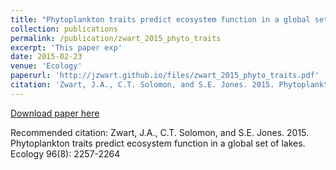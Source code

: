 ```yaml
---
title: "Phytoplankton traits predict ecosystem function in a global set of lakes"
collection: publications
permalink: /publication/zwart_2015_phyto_traits
excerpt: 'This paper exp'
date: 2015-02-23
venue: 'Ecology'
paperurl: 'http://jzwart.github.io/files/zwart_2015_phyto_traits.pdf'
citation: 'Zwart, J.A., C.T. Solomon, and S.E. Jones. 2015. Phytoplankton traits predict ecosystem function in a global set of lakes. Ecology 96(8): 2257-2264'
---
```


[Download paper here](http://academicpages.github.io/files/zwart_2015_phyto_traits.pdf)

Recommended citation: Zwart, J.A., C.T. Solomon, and S.E. Jones. 2015. Phytoplankton traits predict ecosystem function in a global set of lakes. Ecology 96(8): 2257-2264
